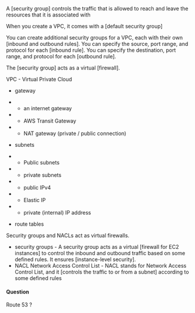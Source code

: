 A [security group] controls the traffic that is allowed to reach and leave the resources that it is associated with

When you create a VPC, it comes with a [default security group]

You can create additional security groups for a VPC, each with their own [inbound and outbound rules]. 
You can specify the source, port range, and protocol for each [inbound rule]. 
You can specify the destination, port range, and protocol for each [outbound rule].

The [security group] acts as a virtual [firewall].

VPC - Virtual Private Cloud
* gateway
* * an internet gateway
* * AWS Transit Gateway
* * NAT gateway (private / public connection)


* subnets
* * Public subnets
* * private subnets

* * public IPv4
* * Elastic IP
* * private (internal) IP address

* route tables

Security groups and NACLs act as virtual firewalls.
* security groups - A security group acts as a virtual [firewall for EC2 instances] to control the inbound and outbound traffic based on some defined rules. 
    It ensures [instance-level security].
* NACL Network Access Control List - NACL stands for Network Access Control List, 
  and it [controls the traffic to or from a subnet] according to some defined rules

#### Question 
Route 53 ?